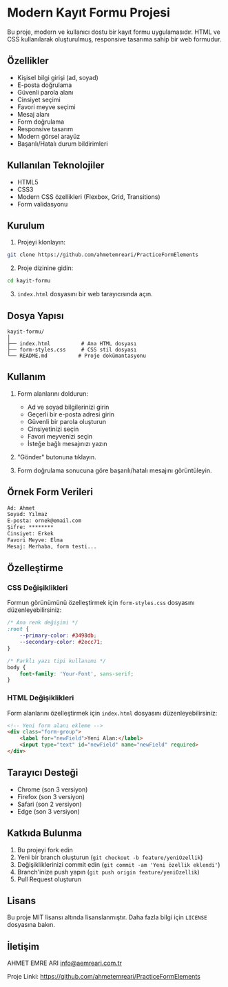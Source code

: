 # Modern Kayıt Formu Projesi

Bu proje, modern ve kullanıcı dostu bir kayıt formu uygulamasıdır. HTML ve CSS kullanılarak oluşturulmuş, responsive tasarıma sahip bir web formudur.

## Özellikler

- Kişisel bilgi girişi (ad, soyad)
- E-posta doğrulama
- Güvenli parola alanı
- Cinsiyet seçimi
- Favori meyve seçimi
- Mesaj alanı
- Form doğrulama
- Responsive tasarım
- Modern görsel arayüz
- Başarılı/Hatalı durum bildirimleri

## Kullanılan Teknolojiler

- HTML5
- CSS3
- Modern CSS özellikleri (Flexbox, Grid, Transitions)
- Form validasyonu

## Kurulum

1. Projeyi klonlayın:
```bash
git clone https://github.com/ahmetemreari/PracticeFormElements
```

2. Proje dizinine gidin:
```bash
cd kayit-formu
```

3. `index.html` dosyasını bir web tarayıcısında açın.

## Dosya Yapısı

```
kayit-formu/
│
├── index.html          # Ana HTML dosyası
├── form-styles.css     # CSS stil dosyası
└── README.md          # Proje dokümantasyonu
```

## Kullanım

1. Form alanlarını doldurun:
   - Ad ve soyad bilgilerinizi girin
   - Geçerli bir e-posta adresi girin
   - Güvenli bir parola oluşturun
   - Cinsiyetinizi seçin
   - Favori meyvenizi seçin
   - İsteğe bağlı mesajınızı yazın

2. "Gönder" butonuna tıklayın.

3. Form doğrulama sonucuna göre başarılı/hatalı mesajını görüntüleyin.

## Örnek Form Verileri

```html
Ad: Ahmet
Soyad: Yılmaz
E-posta: ornek@email.com
Şifre: ********
Cinsiyet: Erkek
Favori Meyve: Elma
Mesaj: Merhaba, form testi...
```

## Özelleştirme

### CSS Değişiklikleri

Formun görünümünü özelleştirmek için `form-styles.css` dosyasını düzenleyebilirsiniz:

```css
/* Ana renk değişimi */
:root {
    --primary-color: #3498db;
    --secondary-color: #2ecc71;
}

/* Farklı yazı tipi kullanımı */
body {
    font-family: 'Your-Font', sans-serif;
}
```

### HTML Değişiklikleri

Form alanlarını özelleştirmek için `index.html` dosyasını düzenleyebilirsiniz:

```html
<!-- Yeni form alanı ekleme -->
<div class="form-group">
    <label for="newField">Yeni Alan:</label>
    <input type="text" id="newField" name="newField" required>
</div>
```

## Tarayıcı Desteği

- Chrome (son 3 versiyon)
- Firefox (son 3 versiyon)
- Safari (son 2 versiyon)
- Edge (son 3 versiyon)

## Katkıda Bulunma

1. Bu projeyi fork edin
2. Yeni bir branch oluşturun (`git checkout -b feature/yeniOzellik`)
3. Değişikliklerinizi commit edin (`git commit -am 'Yeni özellik eklendi'`)
4. Branch'inize push yapın (`git push origin feature/yeniOzellik`)
5. Pull Request oluşturun

## Lisans

Bu proje MIT lisansı altında lisanslanmıştır. Daha fazla bilgi için `LICENSE` dosyasına bakın.

## İletişim

AHMET EMRE ARI info@aemreari.com.tr

Proje Linki: https://github.com/ahmetemreari/PracticeFormElements
